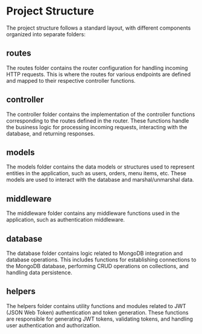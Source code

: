# Project Structure
The project structure follows a standard layout, with different components organized into separate folders:

## routes
The routes folder contains the router configuration for handling incoming HTTP requests. This is where the routes for various endpoints are defined and mapped to their respective controller functions.

## controller
The controller folder contains the implementation of the controller functions corresponding to the routes defined in the router. These functions handle the business logic for processing incoming requests, interacting with the database, and returning responses.

## models
The models folder contains the data models or structures used to represent entities in the application, such as users, orders, menu items, etc. These models are used to interact with the database and marshal/unmarshal data.

## middleware
The middleware folder contains any middleware functions used in the application, such as authentication middleware.

## database
The database folder contains logic related to MongoDB integration and database operations. This includes functions for establishing connections to the MongoDB database, performing CRUD operations on collections, and handling data persistence.

## helpers
The helpers folder contains utility functions and modules related to JWT (JSON Web Token) authentication and token generation. These functions are responsible for generating JWT tokens, validating tokens, and handling user authentication and authorization.